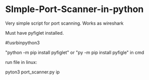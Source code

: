 # SImple-Port-Scanner-in-python
Very simple script for port scanning. Works as wireshark

Must have pyfiglet installed.

#!usrbinpython3

"python -m pip install pyfiglet" or "py -m pip install pyfigle" in cmd


run file in linux:

pyton3 port_scanner.py ip
